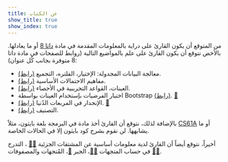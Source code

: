```yaml
---
title: عن الكتاب
show_title: true
show_index: true
---
```


من المتوقع أن يكون القارئ على دراية بالمعلومات المقدمة في مادة [داتا 8][data8] أو ما يعادلها. بالأخص نتوقع أن يكون القارئ على علم بالمواضيع التالية (روابط للصفحات في مادة داتا 8 متوفرة بجانب كُل عنوان):

- معالجة البيانات المجدولة: الإختيار، الفلتره، التجميع [(رابط)][8.2].
- مفاهيم الاحتمالات الأساسية [(رابط)][9.5].
- العينات، القواعد التجريبية في الأحصاء [(رابط)][10.3].
- اختبار الفرضيات بإستخدام العينات بواسطة Bootstrap [(رابط)][13.4]. [📝][bootstrap]
- الإنحدار في المربعات الدُنيا [(رابط)][16.2]. [📝][LeastSquaresRegression]
- التصنيف [(رابط)][17.1].

بالإضافة لذلك، نتوقع أن القارئ أخذ مادة في البرمجة بلغة بايثون، مثلاً [CS61A][61a] أو ما يشابهها. لن نقوم بشرح كود بايثون إلا في الحالات الخاصة.  

أخيراً، نتوقع أيضاً أن القارئ لدية معلومات أساسية عن المشتقات الجزئية [📝][derivativesEN][📝][derivativesAR] ، التدرج في حساب المتجهات [📝][gradientEN][📝][gradientAR]، الجبر [📝][vectors]، المُتجهات والمصفوفات [📝][matrixEN][📝][matrixAR]. 

[8.2]: https://www.inferentialthinking.com/chapters/08/2/classifying-by-one-variable.html
[9.5]: https://www.inferentialthinking.com/chapters/09/5/finding-probabilities.html
[10.3]: https://www.inferentialthinking.com/chapters/10/3/empirical-distribution-of-a-statistic.html
[13.4]: https://www.inferentialthinking.com/chapters/13/4/using-confidence-intervals.html
[16.2]: https://www.inferentialthinking.com/chapters/16/2/inference-for-the-true-slope.html
[17.1]: https://www.inferentialthinking.com/chapters/17/1/nearest-neighbors.html
[data8]: http://www.data8.org/
[61a]: https://cs61a.org/
[bootstrap]: https://towardsdatascience.com/an-introduction-to-the-bootstrap-method-58bcb51b4d60
[LeastSquaresRegression]: https://www.mathsisfun.com/data/least-squares-regression.html
[derivativesEN]: https://www.mathsisfun.com/calculus/derivatives-introduction.html
[derivativesAR]: https://www.youtube.com/watch?v=UPaq_ZOmBeI
[gradientEN]: https://www.mathsisfun.com/gradient.html
[gradientAR]: https://www.youtube.com/watch?v=aumzuCzIruE
[vectors]: https://www.mathsisfun.com/algebra/vectors.html
[matrixEN]: https://www.mathsisfun.com/algebra/matrix-introduction.html
[matrixAR]: https://www.youtube.com/watch?v=SnICz9uX49M